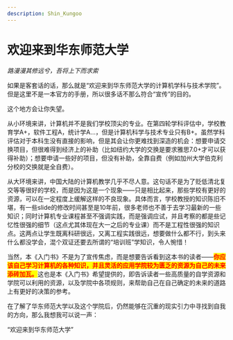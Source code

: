 ```yaml
---
description: Shin_Kungoo
---
```


# 欢迎来到华东师范大学

_路漫漫其修远兮，吾将上下而求索_

如果是客套话的话，那么就是“欢迎来到华东师范大学的计算机学科与技术学院”。但是这里不是一本官方的手册，所以很多话不那么符合“宣传”的目的。

这个地方会让你失望。

从小环境来讲，计算机并不是我们学校顶尖的专业。在第四轮学科评估中，学校教育学A+，软件工程A，统计学A...，但是计算机科学与技术专业只有B+。虽然学科评估对于本科生没有直接的影响，但是其会让你更难找到深造的机会：想要申请交换项目，但很难得到经济上的补助（比如纽约大学的交换是要求雅思7.0+才可以获得补助）；想要申请一些好的项目，但没有补助，全靠自费（例如加州大学伯克利分校的交换就是全自费）。

从大环境来讲，中国大陆的计算机教学几乎不尽人意。这句话不是为了贬低清北复交等等很好的学校，而是因为这是一个现象——只是相比起来，那些学校有更好的资源，可以在一定程度上缓解这样的不良现象。具体而言，学校教授的知识陈旧不堪，有一些slide的修改时间甚至是10年前，很多老师也不善于去学习最新的一些知识；同时计算机专业课程甚至不强调实践，而是强调应试，并且考察的都是些记忆性很强的细节（这点尤其体现在大一之后的专业课）而不是工程性很强的知识点。这两点让学生既离科研很远，又离工程实践很远，想要做什么都不行，到头来什么都没学会，混个双证还要去所谓的“培训班”学知识，令人惋惜！

当然，本《入门书》不是为了宣传焦虑，而是想要告诉看到这本书的读者——<mark style="color:red;">**你应该自己学习计算机的各种知识，并且灵活的应用学院较为匮乏的资源为自己的未来添砖加瓦。**</mark>这也是本《入门书》希望提供的，即告诉读者一些高质量的自学资源和学院可以利用的资源，以及学院中各项规则，来帮助自己在自己确定的未来的道路上有更好的决策的参考。

在了解了华东师范大学以及这个学院后，仍然能够在沉重的现实引力中寻找到自我的方向，那么我想我可以说一声：

“欢迎来到华东师范大学”

